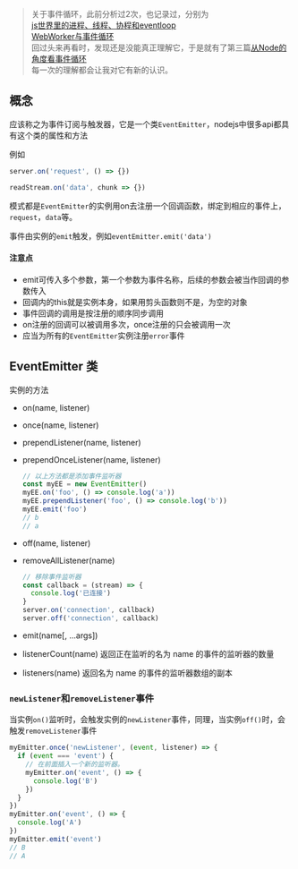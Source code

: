 > 关于事件循环，此前分析过2次，也记录过，分别为  
> [js世界里的进程、线程、协程和eventloop](https://github.com/Jmingzi/nodejs-learn/blob/master/%E5%9F%BA%E7%A1%80%E6%A6%82%E5%BF%B5/%E8%BF%9B%E7%A8%8B%E5%92%8C%E7%BA%BF%E7%A8%8B.md?1536919745275)  
> [WebWorker与事件循环](./基础概念/web_worker.md)  
> 回过头来再看时，发现还是没能真正理解它，于是就有了第三篇[从Node的角度看事件循环](./基础概念/eventloop.md)  
> 每一次的理解都会让我对它有新的认识。

## 概念

应该称之为事件订阅与触发器，它是一个类`EventEmitter`，nodejs中很多api都具有这个类的属性和方法

例如

```js
server.on('request', () => {})

readStream.on('data', chunk => {})
```

模式都是`EventEmitter`的实例用on去注册一个回调函数，绑定到相应的事件上，`request`，`data`等。

事件由实例的`emit`触发，例如`eventEmitter.emit('data')`

#### 注意点

- emit可传入多个参数，第一个参数为事件名称，后续的参数会被当作回调的参数传入
- 回调内的this就是实例本身，如果用剪头函数则不是，为空的对象
- 事件回调的调用是按注册的顺序同步调用
- on注册的回调可以被调用多次，once注册的只会被调用一次
- 应当为所有的`EventEmitter`实例注册`error`事件

## EventEmitter 类

实例的方法

- on(name, listener)
- once(name, listener)
- prependListener(name, listener)
- prependOnceListener(name, listener)
  ```js
  // 以上方法都是添加事件监听器
  const myEE = new EventEmitter()
  myEE.on('foo', () => console.log('a'))
  myEE.prependListener('foo', () => console.log('b'))
  myEE.emit('foo')
  // b
  // a
  ```

- off(name, listener)
- removeAllListener(name)
  ```js
  // 移除事件监听器
  const callback = (stream) => {
    console.log('已连接')
  }
  server.on('connection', callback)
  server.off('connection', callback)
  ```

- emit(name[, ...args])

- listenerCount(name)   返回正在监听的名为 name 的事件的监听器的数量
- listeners(name)   返回名为 name 的事件的监听器数组的副本

### `newListener`和`removeListener`事件

当实例`on()`监听时，会触发实例的`newListener`事件，同理，当实例`off()`时，会触发`removeListener`事件

```js
myEmitter.once('newListener', (event, listener) => {
  if (event === 'event') {
    // 在前面插入一个新的监听器。
    myEmitter.on('event', () => {
      console.log('B')
    })
  }
})
myEmitter.on('event', () => {
  console.log('A')
})
myEmitter.emit('event')
// B
// A
```



